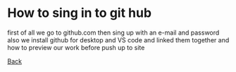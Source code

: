# How to sing in  to git hub 
first of all we go to github.com then sing up with an e-mail and password 
also we install github for desktop and VS code and linked them together 
and how to preview our work before push up to site

[Back](../hw1)